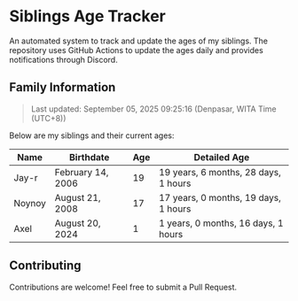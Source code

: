 # Siblings Age Tracker

An automated system to track and update the ages of my siblings. The repository uses GitHub Actions to update the ages daily and provides notifications through Discord.

## Family Information

> Last updated: September 05, 2025 09:25:16 (Denpasar, WITA Time (UTC+8))

Below are my siblings and their current ages:

| Name | Birthdate | Age | Detailed Age |
|------|-----------|-----|-------------|
| Jay-r | February 14, 2006 | 19 | 19 years, 6 months, 28 days, 1 hours |
| Noynoy | August 21, 2008 | 17 | 17 years, 0 months, 19 days, 1 hours |
| Axel | August 20, 2024 | 1 | 1 years, 0 months, 16 days, 1 hours |

## Contributing

Contributions are welcome! Feel free to submit a Pull Request.